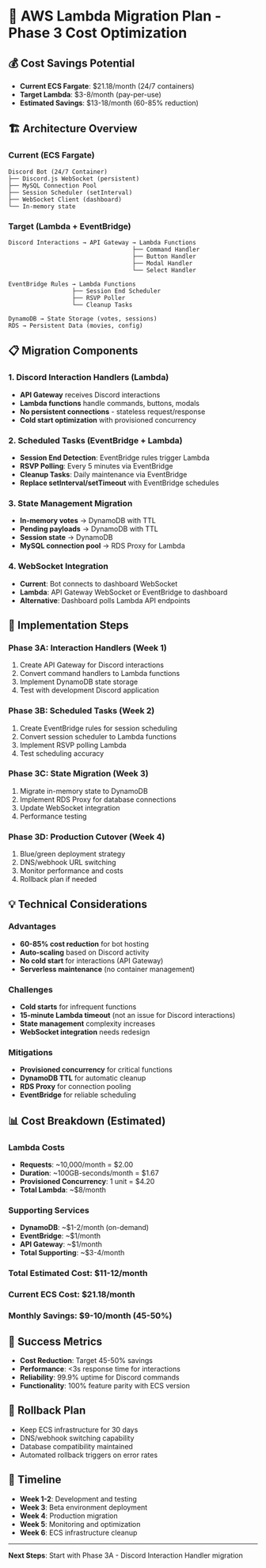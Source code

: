# 🚀 AWS Lambda Migration Plan - Phase 3 Cost Optimization

## 💰 **Cost Savings Potential**
- **Current ECS Fargate**: $21.18/month (24/7 containers)
- **Target Lambda**: $3-8/month (pay-per-use)
- **Estimated Savings**: $13-18/month (60-85% reduction)

## 🏗️ **Architecture Overview**

### **Current (ECS Fargate)**
```
Discord Bot (24/7 Container)
├── Discord.js WebSocket (persistent)
├── MySQL Connection Pool
├── Session Scheduler (setInterval)
├── WebSocket Client (dashboard)
└── In-memory state
```

### **Target (Lambda + EventBridge)**
```
Discord Interactions → API Gateway → Lambda Functions
                                   ├── Command Handler
                                   ├── Button Handler  
                                   ├── Modal Handler
                                   └── Select Handler

EventBridge Rules → Lambda Functions
                  ├── Session End Scheduler
                  ├── RSVP Poller
                  └── Cleanup Tasks

DynamoDB → State Storage (votes, sessions)
RDS → Persistent Data (movies, config)
```

## 📋 **Migration Components**

### **1. Discord Interaction Handlers (Lambda)**
- **API Gateway** receives Discord interactions
- **Lambda functions** handle commands, buttons, modals
- **No persistent connections** - stateless request/response
- **Cold start optimization** with provisioned concurrency

### **2. Scheduled Tasks (EventBridge + Lambda)**
- **Session End Detection**: EventBridge rules trigger Lambda
- **RSVP Polling**: Every 5 minutes via EventBridge
- **Cleanup Tasks**: Daily maintenance via EventBridge
- **Replace setInterval/setTimeout** with EventBridge schedules

### **3. State Management Migration**
- **In-memory votes** → DynamoDB with TTL
- **Pending payloads** → DynamoDB with TTL  
- **Session state** → DynamoDB
- **MySQL connection pool** → RDS Proxy for Lambda

### **4. WebSocket Integration**
- **Current**: Bot connects to dashboard WebSocket
- **Lambda**: API Gateway WebSocket or EventBridge to dashboard
- **Alternative**: Dashboard polls Lambda API endpoints

## 🔧 **Implementation Steps**

### **Phase 3A: Interaction Handlers (Week 1)**
1. Create API Gateway for Discord interactions
2. Convert command handlers to Lambda functions
3. Implement DynamoDB state storage
4. Test with development Discord application

### **Phase 3B: Scheduled Tasks (Week 2)**  
1. Create EventBridge rules for session scheduling
2. Convert session scheduler to Lambda functions
3. Implement RSVP polling Lambda
4. Test scheduling accuracy

### **Phase 3C: State Migration (Week 3)**
1. Migrate in-memory state to DynamoDB
2. Implement RDS Proxy for database connections
3. Update WebSocket integration
4. Performance testing

### **Phase 3D: Production Cutover (Week 4)**
1. Blue/green deployment strategy
2. DNS/webhook URL switching
3. Monitor performance and costs
4. Rollback plan if needed

## 💡 **Technical Considerations**

### **Advantages**
- **60-85% cost reduction** for bot hosting
- **Auto-scaling** based on Discord activity
- **No cold start** for interactions (API Gateway)
- **Serverless maintenance** (no container management)

### **Challenges**
- **Cold starts** for infrequent functions
- **15-minute Lambda timeout** (not an issue for Discord interactions)
- **State management** complexity increases
- **WebSocket integration** needs redesign

### **Mitigations**
- **Provisioned concurrency** for critical functions
- **DynamoDB TTL** for automatic cleanup
- **RDS Proxy** for connection pooling
- **EventBridge** for reliable scheduling

## 📊 **Cost Breakdown (Estimated)**

### **Lambda Costs**
- **Requests**: ~10,000/month = $2.00
- **Duration**: ~100GB-seconds/month = $1.67
- **Provisioned Concurrency**: 1 unit = $4.20
- **Total Lambda**: ~$8/month

### **Supporting Services**
- **DynamoDB**: ~$1-2/month (on-demand)
- **EventBridge**: ~$1/month
- **API Gateway**: ~$1/month
- **Total Supporting**: ~$3-4/month

### **Total Estimated Cost**: $11-12/month
### **Current ECS Cost**: $21.18/month
### **Monthly Savings**: $9-10/month (45-50%)

## 🎯 **Success Metrics**
- **Cost Reduction**: Target 45-50% savings
- **Performance**: <3s response time for interactions
- **Reliability**: 99.9% uptime for Discord commands
- **Functionality**: 100% feature parity with ECS version

## 🚨 **Rollback Plan**
- Keep ECS infrastructure for 30 days
- DNS/webhook switching capability
- Database compatibility maintained
- Automated rollback triggers on error rates

## 📅 **Timeline**
- **Week 1-2**: Development and testing
- **Week 3**: Beta environment deployment
- **Week 4**: Production migration
- **Week 5**: Monitoring and optimization
- **Week 6**: ECS infrastructure cleanup

---

**Next Steps**: Start with Phase 3A - Discord Interaction Handler migration
